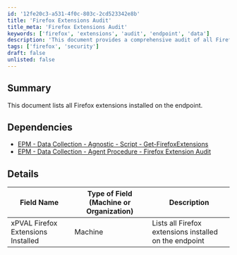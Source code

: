 ```yaml
---
id: '12fe20c3-a531-4f0c-803c-2cd523342e8b'
title: 'Firefox Extensions Audit'
title_meta: 'Firefox Extensions Audit'
keywords: ['firefox', 'extensions', 'audit', 'endpoint', 'data']
description: 'This document provides a comprehensive audit of all Firefox extensions installed on endpoints, detailing the necessary dependencies and the structure of the data collected.'
tags: ['firefox', 'security']
draft: false
unlisted: false
---
```


## Summary

This document lists all Firefox extensions installed on the endpoint.

## Dependencies

- [EPM - Data Collection - Agnostic - Script - Get-FirefoxExtensions](<../../powershell/Get-FirefoxExtensions.md>)
- [EPM - Data Collection - Agent Procedure - Firefox Extension Audit](<../procedures/Firefox Extension Audit.md>)

## Details

| Field Name                       | Type of Field (Machine or Organization) | Description                                        |
|----------------------------------|-----------------------------------------|----------------------------------------------------|
| xPVAL Firefox Extensions Installed | Machine                                 | Lists all Firefox extensions installed on the endpoint |

